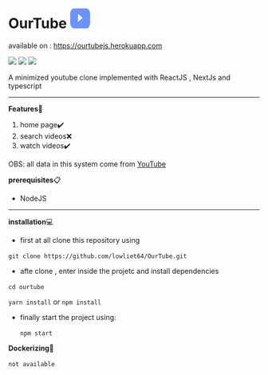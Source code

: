 # OurTube <img src="logo.png" style="height:40px" width=40> 

available on : https://ourtubejs.herokuapp.com

![](https://img.shields.io/badge/React⚛%EF%B8%8F-%5E17.0.2-brightgreen)   ![](https://img.shields.io/badge/styled--components-%5E5.2.3-ff69b4)  ![](https://img.shields.io/badge/nextJS-%5E10.1.3-green)

A minimized youtube clone implemented with ReactJS , NextJs and typescript
****
**Features🎯**
 1. home page✔️
 2. search videos❌
 3. watch videos✔️

OBS: all data in this system come from [YouTube]('https://www.youtube.com/') 

**prerequisites**📋
 - NodeJS
***
**installation**💻

 - first at all clone this repository using 
  
  ```git clone https://github.com/lowliet64/OurTube.git```

  - afte clone , enter inside the projetc and install dependencies 
  
  ```cd ourtube```
  
  ```yarn install``` or ```npm install```

  - finally start the project using:
    
    ```npm start```


**Dockerizing**🐳

 ```not available```

